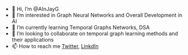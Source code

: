 - 👋 Hi, I’m @AInJayG
- 👀 I’m interested in Graph Neural Networks and Overall Development in AI
- 🌱 I’m currently learning Temporal Graphs Networks, DSA
- 💞️ I’m looking to collaborate on temporal graph learning methods and their applications
- 📫 How to reach me [Twitter](https://twitter.com/Jayadratha_G), [LinkdIn](https://www.linkedin.com/in/jayagn/)
<!---
AInJayG/AInJayG is a ✨ special ✨ repository because its `README.md` (this file) appears on your GitHub profile.
You can click the Preview link to take a look at your changes.
--->
